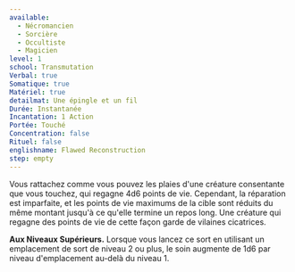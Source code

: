 ```yaml
---
available:
  - Nécromancien
  - Sorcière
  - Occultiste
  - Magicien
level: 1
school: Transmutation
Verbal: true
Somatique: true
Matériel: true
detailmat: Une épingle et un fil
Durée: Instantanée
Incantation: 1 Action
Portée: Touché
Concentration: false
Rituel: false
englishname: Flawed Reconstruction
step: empty
---
```

Vous rattachez comme vous pouvez les plaies d'une créature consentante que vous touchez, qui regagne 4d6 points de vie. Cependant, la réparation est imparfaite, et les points de vie maximums de la cible sont réduits du même montant jusqu'à ce qu'elle termine un repos long. Une créature qui regagne des points de vie de cette façon garde de vilaines cicatrices.

__Aux Niveaux Supérieurs.__ Lorsque vous lancez ce sort en utilisant un emplacement de sort de niveau 2 ou plus, le soin augmente de 1d6 par niveau d'emplacement au-delà du niveau 1.
